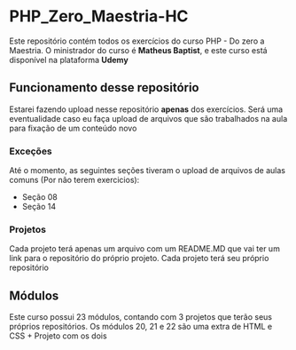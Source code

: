 ﻿# PHP_Zero_Maestria-HC

Este repositório contém todos os exercícios do curso PHP - Do zero a Maestria. O ministrador do curso é **Matheus Baptist**, e este curso está disponível na plataforma **Udemy**

## Funcionamento desse repositório
Estarei fazendo upload nesse repositório **apenas** dos exercícios. Será uma eventualidade caso eu faça upload de arquivos que são trabalhados na aula para fixação de um conteúdo novo
### Exceções
Até o momento, as seguintes seções tiveram o upload de arquivos de aulas comuns (Por não terem exercicios):
* Seção 08
* Seção 14

### Projetos
Cada projeto terá apenas um arquivo com um README.MD que vai ter um link para o repositório do próprio projeto. Cada projeto terá seu próprio repositório 

## Módulos
Este curso possui 23 módulos, contando com 3 projetos que terão seus próprios repositórios. Os módulos 20, 21 e 22 são uma extra de HTML e CSS + Projeto com os dois

